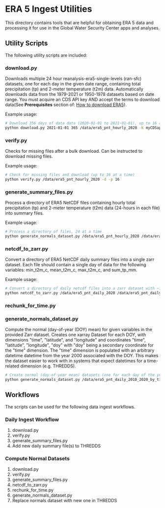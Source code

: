 # ERA 5 Ingest Utilities

This directory contains tools that are helpful for obtaining ERA 5 data and processing it for use in the Global Water Security Center apps and analyses.

## Utility Scripts

The following utility scripts are included:

### download.py

Downloads multiple 24 hour reanalysis-era5-single-levels (ran-sfc) datasets, one for each day in the given date range, containing total precipitation (tp) and 2-meter temperature (t2m) data. Automatically downloads data from the 1979-2021 or 1950-1978 datasets based on date range. You must acquire an CDS API key AND accept the terms to download data(See **Prerequisites** section of: [How to download ERA5](https://confluence.ecmwf.int/display/CKB/How+to+download+ERA5)).

Example usage:

```bash
# Download 356 days of data data (2020-01-01 to 2021-01-01), up to 16 at a time
python download.py 2021-01-01 365 /data/era5_pnt_hourly_2020 -k myCDSapiKEY -p 16
```

### verify.py

Checks for missing files after a bulk download. Can be instructed to download missing files.

Example usage:

```bash
# Check for missing files and download (up to 16 at a time)
python verify.py /data/era5_pnt_hourly_2020 -d -p 16
```

### generate_summary_files.py

Process a directory of ERA5 NetCDF files containing hourly total precipitation (tp) and 2-meter temperature (t2m) data (24-hours in each file) into summary files.

Example usage:

```bash
# Process a directory of files, 24 at a time
python generate_normals_dataset.py /data/era5_pnt_hourly_2020 /data/era5_pnt_daily_2020 -p 24
```

### netcdf_to_zarr.py

Convert a directory of ERA5 NetCDF daily summary files into a single zarr dataset. Each file should contain a single day of data for the following variables: min_t2m_c, mean_t2m_c, max_t2m_c, and sum_tp_mm.

Example usage:

```bash
# Convert a directory of daily netcdf files into a zarr dataset with ~128 MB chunks
python netcdf_to_zarr.py /data/era5_pnt_daily_2020 /data/era5_pnt_daily_2020.zarr -s 1.342e8
```

### rechunk_for_time.py

### generate_normals_dataset.py

Compute the normal (day-of-year (DOY) mean) for given variables in the provided Zarr dataset. Creates one xarray Dataset for each DOY, with dimensions "time", "latitude", and "longitude" and coordinates "time", "latitude", "longitude", "doy" with "doy" being a secondary coordinate for the "time" dimension. The "time" dimension is populated with an arbitrary datetime datetime from the year 2000 associated with the DOY. This makes the dataset easier to work with in systems that expect datetimes for a time-related dimension (e.g. THREDDS).

```bash
# Create normal (day-of-year mean) datasets (one for each day of the year) for all data contained in the zarr
python generate_normals_dataset.py /data/era5_pnt_daily_2010_2020_by_time.zarr /data/era5_normal_pnt_2010_2020  -v mean_t2m_c sum_tp_mm
```


## Workflows

The scripts can be used for the following data ingest workflows.

### Daily Ingest Workflow

1. download.py
1. verify.py
1. generate_summary_files.py
1. Add new daily summary file(s) to THREDDS

### Compute Normal Datasets

1. download.py
1. verify.py
1. generate_summary_files.py
1. netcdf_to_zarr.py
1. rechunk_for_time.py
1. generate_normals_dataset.py
1. Replace normals dataset with new one in THREDDS
